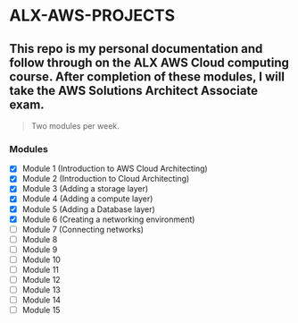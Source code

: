 # ALX-AWS-PROJECTS
## This repo is my personal documentation and follow through on the ALX AWS Cloud computing course. After completion of these modules, I will take the AWS Solutions Architect Associate exam.
> Two modules per week.

### Modules
- [x] Module 1 (Introduction to AWS Cloud Architecting)
- [x] Module 2 (Introduction to Cloud Architecting)
- [x] Module 3 (Adding a storage layer)
- [x] Module 4 (Adding a compute layer)
- [x] Module 5 (Adding a Database layer)
- [x] Module 6 (Creating a networking environment)
- [ ] Module 7 (Connecting networks)
- [ ] Module 8
- [ ] Module 9
- [ ] Module 10
- [ ] Module 11
- [ ] Module 12
- [ ] Module 13
- [ ] Module 14
- [ ] Module 15 
